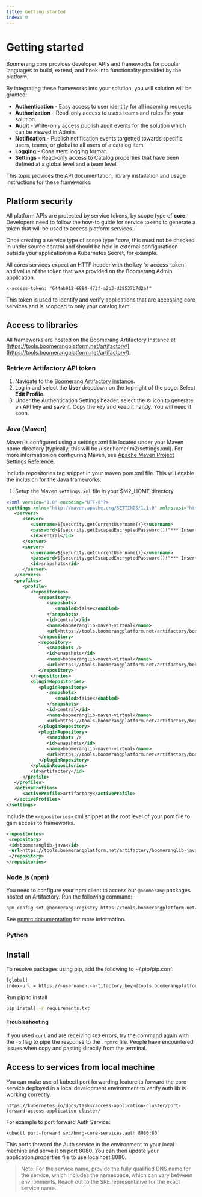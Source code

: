 ```yaml
---
title: Getting started
index: 0
---
```


# Getting started

Boomerang core provides developer APIs and frameworks for popular languages to build, extend, and hook into functionality provided by the platform.

By integrating these frameworks into your solution, you will solution will be granted:

- **Authentication** - Easy access to user identity for all incoming requests.
- **Authorization** - Read-only access to users teams and roles for your solution.
- **Audit** - Write-only access publish audit events for the solution which can be viewed in Admin.
- **Notification** - Publish notification events targetted towards specific users, teams, or global to all users of a catalog item.
- **Logging** - Consistent logging format.
- **Settings** - Read-only access to Catalog properties that have been defined at a global level and a team level.

This topic provides the API documentation, library installation and usage instructions for these frameworks.

## Platform security

All platform APIs are protected by service tokens, by scope type of **core**. Developers need to follow the how-to guide for service tokens to generate a token that will be used to access platform services.

Once creating a service type of scope type \*_core_, this must not be checked in under source control and should be held in external configuratioon outside your application in a Kubernetes Secret, for example.

All cores services expect an HTTP header with the key 'x-access-token' and value of the token that was provided on the Boomerang Admin application.

```shell
x-access-token: "644ab012-6884-473f-a2b3-d28537b7d2af"
```

This token is used to identify and verify applications that are accessing core services and is scopoed to only your catalog item.

## Access to libraries

All frameworks are hosted on the Boomerang Artifactory Instance at [https://tools.boomerangplatform.net/artifactory/](https://tools.boomerangplatform.net/artifactory/).

### Retrieve Artifactory API token

1. Navigate to the [Boomerang Artifactory instance](https://tools.boomerangplatform.net/artifactory).
2. Log in and select the **User** dropdown on the top right of the page. Select **Edit Profile**.
3. Under the Authentication Settings header, select the ⚙ icon to generate an API key and save it. Copy the key and keep it handy. You will need it soon.

### Java (Maven)

Maven is configured using a settings.xml file located under your Maven home directory (typically, this will be /user.home/.m2/settings.xml). For more information on configuring Maven, see [Apache Maven Project Settings Reference](https://maven.apache.org/settings.html).

Include repositories tag snippet in your maven pom.xml file. This will enable the inclusion for the Java frameworks.

1. Setup the Maven `settings.xml` file in your \$M2_HOME directory

```xml
<?xml version="1.0" encoding="UTF-8"?>
<settings xmlns="http://maven.apache.org/SETTINGS/1.1.0" xmlns:xsi="http://www.w3.org/2001/XMLSchema-instance" xsi:schemaLocation="http://maven.apache.org/SETTINGS/1.1.0 http://maven.apache.org/xsd/settings-1.1.0.xsd">
   <servers>
      <server>
         <username>${security.getCurrentUsername()}</username>
         <password>${security.getEscapedEncryptedPassword()!"*** Insert encrypted password here ***"}</password>
         <id>central</id>
      </server>
      <server>
         <username>${security.getCurrentUsername()}</username>
         <password>${security.getEscapedEncryptedPassword()!"*** Insert encrypted password here ***"}</password>
         <id>snapshots</id>
      </server>
   </servers>
   <profiles>
      <profile>
         <repositories>
            <repository>
               <snapshots>
                  <enabled>false</enabled>
               </snapshots>
               <id>central</id>
               <name>boomeranglib-maven-virtual</name>
               <url>https://tools.boomerangplatform.net/artifactory/boomeranglib-maven-virtual</url>
            </repository>
            <repository>
               <snapshots />
               <id>snapshots</id>
               <name>boomeranglib-maven-virtual</name>
               <url>https://tools.boomerangplatform.net/artifactory/boomeranglib-maven-virtual</url>
            </repository>
         </repositories>
         <pluginRepositories>
            <pluginRepository>
               <snapshots>
                  <enabled>false</enabled>
               </snapshots>
               <id>central</id>
               <name>boomeranglib-maven-virtual</name>
               <url>https://tools.boomerangplatform.net/artifactory/boomeranglib-maven-virtual</url>
            </pluginRepository>
            <pluginRepository>
               <snapshots />
               <id>snapshots</id>
               <name>boomeranglib-maven-virtual</name>
               <url>https://tools.boomerangplatform.net/artifactory/boomeranglib-maven-virtual</url>
            </pluginRepository>
         </pluginRepositories>
         <id>artifactory</id>
      </profile>
   </profiles>
   <activeProfiles>
      <activeProfile>artifactory</activeProfile>
   </activeProfiles>
</settings>
```

Include the `<repositories>` xml snippet at the root level of your pom file to gain access to frameworks.

```xml
<repositories>
 <repository>
 <id>boomeranglib-java</id>
 <url>https://tools.boomerangplatform.net/artifactory/boomeranglib-java</url>
 </repository>
</repositories>
```

### Node.js (npm)

You need to configure your npm client to access our `@boomerang` packages hosted on Artifactory. Run the following command:

```sh
npm config set @boomerang:registry https://tools.boomerangplatform.net/artifactory/api/npm/boomeranglib-npm/
```

See [npmrc documentation](https://docs.npmjs.com/configuring-npm/npmrc.html) for more information.


### Python

## Install

To resolve packages using pip, add the following to ~/.pip/pip.conf:

```sh
[global]
index-url = https://<username>:<artifactory_key>@tools.boomerangplatform.net/artifactory/api/pypi/boomeranglib-pypi/simple
```

Run pip to install

```sh
pip install -r requirements.txt
```

#### Troubleshooting

If you used `curl` and are receiving `403` errors, try the command again with the `-o` flag to pipe the response to the `.npmrc` file. People have encountered issues when copy and pasting directly from the terminal.

## Access to services from local machine

You can make use of kubectl port forwarding feature to forward the core service deployed in a local development environment to verify auth lib is working correctly.

`https://kubernetes.io/docs/tasks/access-application-cluster/port-forward-access-application-cluster/`

For example to port forward Auth Service:

```shell
kubectl port-forward svc/bmrg-core-services.auth 8080:80
```

This ports forward the Auth service in the environment to your local machine and serve it on port 8080. You can then update your application.properties file to use localhost:8080.

> Note: For the service name, provide the fully qualified DNS name for the service, which includes the namespace, which can vary between environments. Reach out to the SRE representative for the exact service name.
